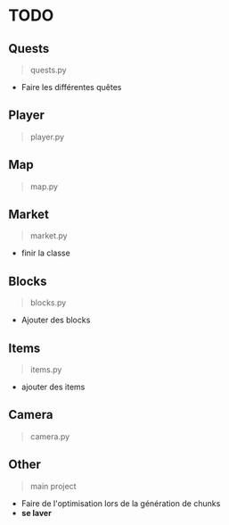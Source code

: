 # TODO

## Quests

> quests.py

* Faire les différentes quêtes

## Player

> player.py

## Map

> map.py

## Market

> market.py

* finir la classe

## Blocks

> blocks.py

* Ajouter des blocks

## Items

> items.py

* ajouter des items

## Camera

> camera.py

## Other

> main project

* Faire de l'optimisation lors de la génération de chunks
* **se laver**
